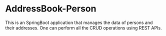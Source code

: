 # AddressBook-Person
This is an SpringBoot application that manages the data of persons and their addresses. One can perform all the CRUD operations using REST APIs. 
